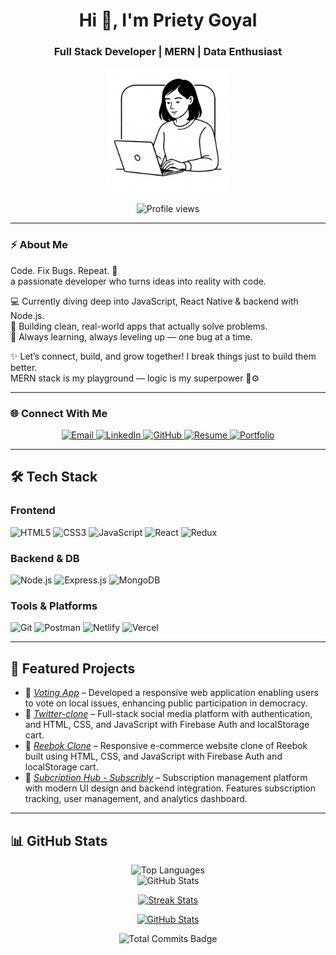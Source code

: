 <h1 align="center">Hi 👋, I'm Priety Goyal</h1>
<h3 align="center">Full Stack Developer | MERN | Data Enthusiast</h3>

<p align="center">
  <img src="https://raw.githubusercontent.com/PrietyGoyal24/PrietyGoyal24/refs/heads/main/developer-girl.jpeg" width="200">
</p>

<p align="center">
  <img src="https://komarev.com/ghpvc/?username=PrietyGoyal24&label=Profile%20views&color=0e75b6&style=flat" alt="Profile views"/>
</p>

---

### ⚡ About Me

 Code. Fix Bugs. Repeat. 🔁  
 a passionate developer who turns ideas into reality with code.

💻 Currently diving deep into JavaScript, React Native & backend with Node.js.  
🚀 Building clean, real-world apps that actually solve problems.  
🌱 Always learning, always leveling up — one bug at a time.

✨ Let’s connect, build, and grow together!
I break things just to build them better.  
MERN stack is my playground — logic is my superpower 🧠⚙

---

### 🌐 Connect With Me

<p align="center">
  <a href="mailto:priety2023@gmail.com" target="_blank"> <img src="https://img.shields.io/badge/Email-D14836?style=for-the-badge&logo=gmail&logoColor=white" alt="Email">
  </a>
  <a href="https://linkedin.com/in/prietygoyal05" target="_blank">
    <img src="https://img.shields.io/badge/LinkedIn-blue?style=for-the-badge&logo=linkedin&logoColor=white" alt="LinkedIn">
  </a>
  <a href="https://github.com/PrietyGoyal24" target="_blank">
    <img src="https://img.shields.io/badge/GitHub-100000?style=for-the-badge&logo=github&logoColor=white" alt="GitHub">
  </a>
  <a href="https://drive.google.com/file/d/1elCmoJThL_LTV2qfO7B6YulzpMCUjcvh/view?usp=sharing" target="_blank">
    <img src="https://img.shields.io/badge/Resume-0077B5?style=for-the-badge&logo=google-drive&logoColor=white" alt="Resume">
  </a>
  <a href="https://priety-goyal-portfolio.vercel.app/" target="_blank">
    <img src="https://img.shields.io/badge/Portfolio-FF5722?style=for-the-badge&logo=wordpress&logoColor=white" alt="Portfolio">
  </a>
</p>

---
## 🛠 Tech Stack

### Frontend
![HTML5](https://img.shields.io/badge/HTML5-E34F26?style=flat-square&logo=html5&logoColor=white)
![CSS3](https://img.shields.io/badge/CSS3-1572B6?style=flat-square&logo=css3&logoColor=white)
![JavaScript](https://img.shields.io/badge/JavaScript-F7DF1E?style=flat-square&logo=javascript&logoColor=black)
![React](https://img.shields.io/badge/React-20232A?style=flat-square&logo=react&logoColor=61DAFB)
![Redux](https://img.shields.io/badge/Redux-593D88?style=flat-square&logo=redux&logoColor=white)

### Backend & DB
![Node.js](https://img.shields.io/badge/Node.js-339933?style=flat-square&logo=nodedotjs&logoColor=white)
![Express.js](https://img.shields.io/badge/Express.js-000000?style=flat-square&logo=express&logoColor=white)
![MongoDB](https://img.shields.io/badge/MongoDB-4EA94B?style=flat-square&logo=mongodb&logoColor=white)

### Tools & Platforms
![Git](https://img.shields.io/badge/Git-F05032?style=flat-square&logo=git&logoColor=white)
![Postman](https://img.shields.io/badge/Postman-FF6C37?style=flat-square&logo=postman&logoColor=white)
![Netlify](https://img.shields.io/badge/Netlify-00C7B7?style=flat-square&logo=netlify&logoColor=white)
![Vercel](https://img.shields.io/badge/Vercel-000000?style=flat-square&logo=vercel&logoColor=white)

---
## 🚀 Featured Projects

- 🔗 [*Voting App*](https://voting-website-right-now.vercel.app/) –  Developed a responsive web application enabling users to vote on local issues, enhancing public participation
 in democracy.
- 🔗 [*Twitter-clone*](https://fantastic-marigold-1240c3.netlify.app/) – Full-stack social media platform with authentication, and  HTML, CSS, and JavaScript with Firebase Auth and localStorage cart. 
- 🔗 [*Reebok Clone*](https://steady-dasik-fea1e4.netlify.app/) – Responsive e-commerce website clone of Reebok built using HTML, CSS, and JavaScript with Firebase Auth and localStorage cart.  
- 🔗 [*Subcription Hub - Subscribly*](https://subscribly-project-subscription-hub.vercel.app/) – Subscription management platform with modern UI design and backend integration. Features subscription tracking, user management, and analytics dashboard.


---
## 📊 GitHub Stats
<p align="center">
  <img src="https://github-readme-stats.vercel.app/api/top-langs/?username=PrietyGoyal24&layout=compact&langs_count=8&theme=radical&hide_border=true" alt="Top Languages">
  <br />
  <img src="https://github-readme-stats.vercel.app/api?username=PrietyGoyal24&show_icons=true&theme=radical&hide_border=true" alt="GitHub Stats">
</p>
<p align="center"> <a href="https://github.com/PrietyGoyal24/github-readme-streak-stats"> <img title="🔥 Streak Stats" alt="Streak Stats" src="https://github-readme-streak-stats.herokuapp.com/?user=PrietyGoyal24&hide_border=true&theme=react&bg_color=0D1117" /> </a> </p> <p align="center"> <a href="https://github.com/PrietyGoyal24/github-readme-stats"> <img alt="GitHub Stats" src="https://github-readme-stats.vercel.app/api?username=PrietyGoyal24&show_icons=true&locale=en&theme=react&hide_border=true&bg_color=0D1117" /> </a> </p> <p align="center"> <img src="https://img.shields.io/badge/Total%20Commits-1000%2B-success?style=for-the-badge&logo=github" alt="Total Commits Badge"> </p>
